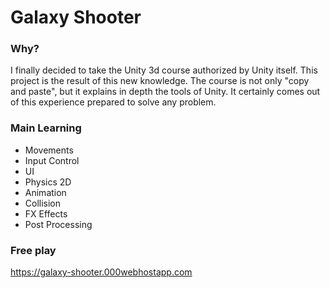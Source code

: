 # Galaxy Shooter


### Why?

I finally decided to take the Unity 3d course authorized by Unity itself. This project is the result of this new knowledge. 
The course is not only "copy and paste", but it explains in depth the tools of Unity. It certainly comes out of this experience prepared to solve any problem.


### Main Learning
- Movements
- Input Control
- UI
- Physics 2D
- Animation
- Collision
- FX Effects
- Post Processing

### Free play

https://galaxy-shooter.000webhostapp.com
